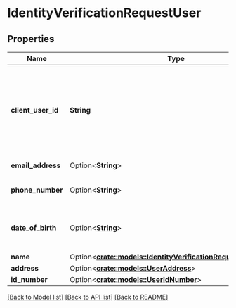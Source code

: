 # IdentityVerificationRequestUser

## Properties

Name | Type | Description | Notes
------------ | ------------- | ------------- | -------------
**client_user_id** | **String** | An identifier to help you connect this object to your internal systems. For example, your database ID corresponding to this object. | 
**email_address** | Option<**String**> | A valid email address. | [optional]
**phone_number** | Option<**String**> | A phone number in E.164 format. | [optional]
**date_of_birth** | Option<[**String**](string.md)> | A date in the format YYYY-MM-DD (RFC 3339 Section 5.6). | [optional]
**name** | Option<[**crate::models::IdentityVerificationRequestUserName**](IdentityVerificationRequestUserName.md)> |  | [optional]
**address** | Option<[**crate::models::UserAddress**](UserAddress.md)> |  | [optional]
**id_number** | Option<[**crate::models::UserIdNumber**](UserIDNumber.md)> |  | [optional]

[[Back to Model list]](../README.md#documentation-for-models) [[Back to API list]](../README.md#documentation-for-api-endpoints) [[Back to README]](../README.md)


